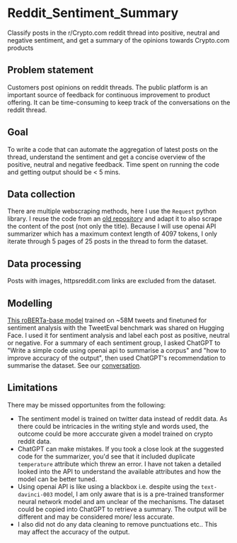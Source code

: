 # Reddit_Sentiment_Summary
Classify posts in the r/Crypto.com reddit thread into positive, neutral and negative sentiment, and get a summary of the opinions towards Crypto.com products

## Problem statement
Customers post opinions on reddit threads. The public platform is an important source of feedback for continuous improvement to product offering. It can be time-consuming to keep track of the conversations on the reddit thread.

## Goal
To write a code that can automate the aggregation of latest posts on the thread, understand the sentiment and get a concise overview of the positive, neutral and negative feedback. Time spent on running the code and getting output should be < 5 mins. 

## Data collection
There are multiple webscraping methods, here I use the `Request` python library. I reuse the code from an [old repository](https://github.com/els-p/Bot_or_Human/blob/master/codes/0.1%20Scraper.ipynb) and adapt it to also scrape the content of the post (not only the title). Because I will use openai API summarizer which has a maximum context length of 4097 tokens, I only iterate through 5 pages of 25 posts in the thread to form the dataset. 

## Data processing
Posts with images, httpsreddit.com links are excluded from the dataset. 

## Modelling
[This roBERTa-base model](https://huggingface.co/cardiffnlp/twitter-roberta-base-sentiment) trained on ~58M tweets and finetuned for sentiment analysis with the TweetEval benchmark was shared on Hugging Face. I used it for sentiment analysis and label each post as positive, neutral or negative. For a summary of each sentiment group, I asked ChatGPT to "Write a simple code using openai api to summarise a corpus" and "how to improve accuracy of the output", then used ChatGPT's recommendation to summarise the dataset. See our [conversation](https://chat.openai.com/share/7dc71458-ee07-43db-9327-96d0a4fa2ae2). 

## Limitations
There may be missed opportunites from the following:
- The sentiment model is trained on twitter data instead of reddit data. As there could be intricacies in the writing style and words used, the outcome could be more acccurate given a model trained on crypto reddit data. 
- ChatGPT can make mistakes. If you took a close look at the suggested code for the summarizer, you'd see that it included duplicate `temperature` attribute which threw an error. I have not taken a detailed looked into the API to understand the available attributes and how the model can be better tuned.
- Using openai API is like using a blackbox i.e. despite using the `text-davinci-003` model, I am only aware that is is a pre-trained transformer neural network model and am unclear of the mechanisms. The dataset could be copied into ChatGPT to retrieve a summary. The output will be different and may be considered more/ less accurate.
- I also did not do any data cleaning to remove punctuations etc.. This may affect the accuracy of the output.
